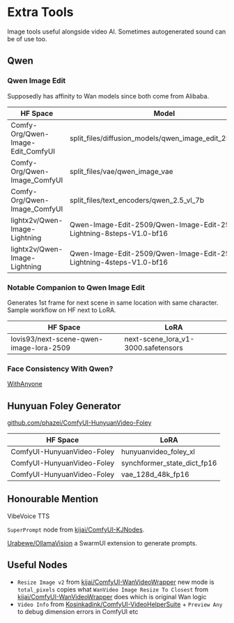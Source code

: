# Extra Tools

Image tools useful alongside video AI.
Sometimes autogenerated sound can be of use too.

## Qwen

### Qwen Image Edit

Supposedly has affinity to Wan models since both come from Alibaba.

| HF Space | Model |
| --- | --- |
| Comfy-Org/Qwen-Image-Edit_ComfyUI | split_files/diffusion_models/qwen_image_edit_2509_bf16 |
| Comfy-Org/Qwen-Image_ComfyUI | split_files/vae/qwen_image_vae |
| Comfy-Org/Qwen-Image_ComfyUI | split_files/text_encoders/qwen_2.5_vl_7b |
| lightx2v/Qwen-Image-Lightning | Qwen-Image-Edit-2509/Qwen-Image-Edit-2509-Lightning-8steps-V1.0-bf16 |
| lightx2v/Qwen-Image-Lightning | Qwen-Image-Edit-2509/Qwen-Image-Edit-2509-Lightning-4steps-V1.0-bf16 |


### Notable Companion to Qwen Image Edit

Generates 1st frame for next scene in same location with same character.
Sample workflow on HF next to LoRA.

| HF Space | LoRA |
| --- | --- |
| lovis93/next-scene-qwen-image-lora-2509 | next-scene_lora_v1-3000.safetensors |

### Face Consistency With Qwen?

[WithAnyone](https://doby-xu.github.io/WithAnyone/)

## Hunyuan Foley Generator

[github.com/phazei/ComfyUI-HunyuanVideo-Foley](https://github.com/phazei/ComfyUI-HunyuanVideo-Foley)

| HF Space | LoRA |
| --- | --- |
| ComfyUI-HunyuanVideo-Foley | hunyuanvideo_foley_xl |
| ComfyUI-HunyuanVideo-Foley | synchformer_state_dict_fp16 |
| ComfyUI-HunyuanVideo-Foley | vae_128d_48k_fp16 |

## Honourable Mention

VibeVoice TTS

`SuperPrompt` node from [kijai/ComfyUI-KJNodes](https://github.com/kijai/ComfyUI-KJNodes).

[Urabewe/OllamaVision](https://github.com/Urabewe/OllamaVision) a SwarmUI extension to generate prompts.

## Useful Nodes

* `Resize Image v2` from [kijai/ComfyUI-WanVideoWrapper](https://github.com/kijai/ComfyUI-WanVideoWrapper) new mode is `total_pixels` copies what `WanVideo Image Resize To Closest` from [kijai/ComfyUI-WanVideoWrapper](https://github.com/kijai/ComfyUI-WanVideoWrapper) does which is original Wan logic
* `Video Info` from [Kosinkadink/ComfyUI-VideoHelperSuite](https://github.com/Kosinkadink/ComfyUI-VideoHelperSuite) + `Preview Any` to debug dimension errors in ComfyUI etc
